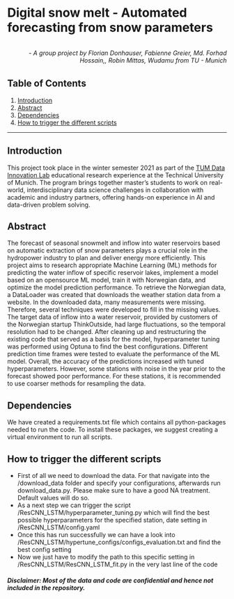 # Digital snow melt - Automated forecasting from snow parameters

###### <h6 align="right"> - A group project by Florian Donhauser, Fabienne Greier, Md. Forhad Hossain,, Robin Mittas, Wudamu from TU - Munich</h6>

## Table of Contents

1. [Introduction](#introduction)
2. [Abstract](#abstract)
3. [Dependencies](#dependencies)
4. [How to trigger the different scripts](#how-to-trigger-the-different-scripts)

--- 

## Introduction

This project took place in the winter semester 2021 as part of the [TUM Data Innovation Lab](https://www.mdsi.tum.de/en/di-lab/tum-di-lab/) educational research experience at the Technical University of Munich. The program brings together master’s students to work on real-world, interdisciplinary data science challenges in collaboration with academic and industry partners, offering hands-on experience in AI and data-driven problem solving.

## Abstract
The forecast of seasonal snowmelt and inflow into water reservoirs based on automatic extraction of snow parameters plays a crucial role in the hydropower industry to plan and deliver energy more efficiently.
This project aims to research appropriate Machine Learning (ML) methods for predicting the water inflow of specific reservoir lakes, implement a model based on an opensource ML model, train it with Norwegian data, and optimize the model prediction performance.
To retrieve the Norwegian data, a DataLoader was created that downloads the weather station data from a website.
In the downloaded data, many measurements were missing. Therefore, several techniques were developed to fill in the missing values.
The target data of inflow into a water reservoir, provided by customers of the Norwegian startup ThinkOutside, had large fluctuations, so the temporal resolution had to be changed.
After cleaning up and restructuring the existing code that served as a basis for the model, hyperparameter tuning was performed using Optuna to find the best configurations.
Different prediction time frames were tested to evaluate the performance of the ML model. Overall, the accuracy of the predictions increased with tuned hyperparameters. However, some stations with noise in the year prior to the forecast showed poor performance. For these stations, it is recommended to use coarser methods for resampling the data.

## Dependencies
We have created a requirements.txt file which contains all python-packages needed to run the code.
To install these packages, we suggest creating a virtual environment to run all scripts.

## How to trigger the different scripts
- First of all we need to download the data. For that navigate into the /download_data folder and specify your configurations, afterwards run download_data.py. Please make sure to have a good NA treatment. Default values will do so.
- As a next step we can trigger the script /ResCNN_LSTM/hyperparameter_tuning.py which will find the best possible hyperparameters for the specified station, date setting in /ResCNN_LSTM/config.yaml
- Once this has run successfully we can have a look into /ResCNN_LSTM/hypertune_configs/configs_evaluation.txt and find the best config setting
- Now we just have to modify the path to this specific setting in /ResCNN_LSTM/ResCNN_LSTM_fit.py in the very last line of the code

##### Disclaimer: Most of the data and code are confidential and hence not included in the repository. 
